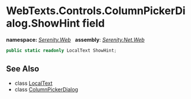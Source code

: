 # WebTexts.Controls.ColumnPickerDialog.ShowHint field
**namespace:** *[Serenity.Web](../../README.md#serenity.web-namespace)*   **assembly**: *[Serenity.Net.Web](../../README.md)*

```csharp
public static readonly LocalText ShowHint;
```

## See Also

* class [LocalText](../Serenity.Net.Core/../../Serenity/LocalText.md)
* class [ColumnPickerDialog](../WebTexts.Controls.ColumnPickerDialog.md)